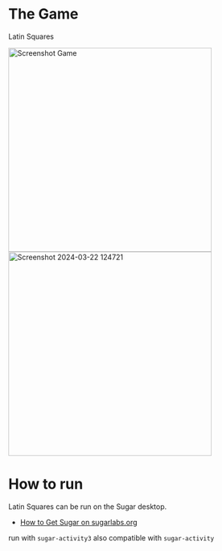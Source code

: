 The Game
=============

Latin Squares

<img width="404" alt="Screenshot Game" src="">
<br/>
<img width="404" alt="Screenshot 2024-03-22 124721" src="">



How to run
===========

Latin Squares can be run on the Sugar desktop.

* [How to Get Sugar on sugarlabs.org](https://sugarlabs.org/)

run with `sugar-activity3`
also compatible with `sugar-activity`
